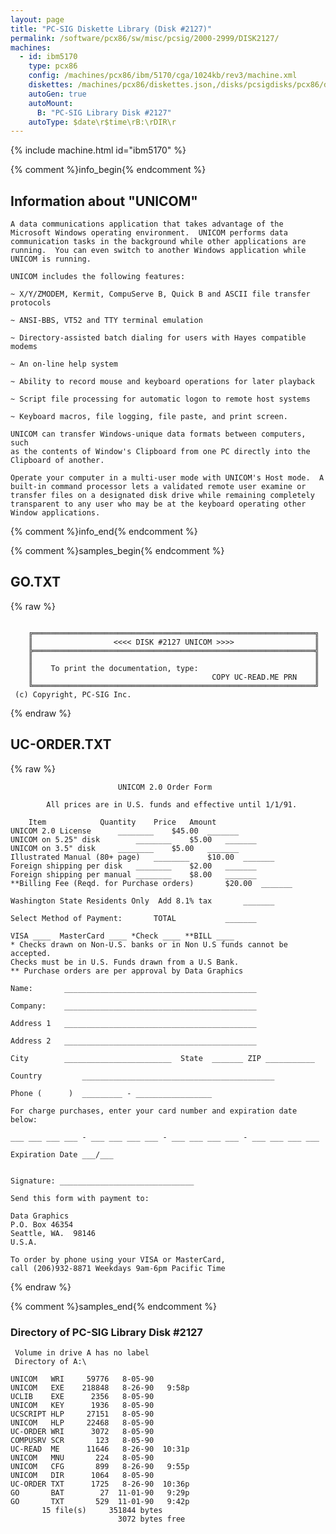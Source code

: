 ```yaml
---
layout: page
title: "PC-SIG Diskette Library (Disk #2127)"
permalink: /software/pcx86/sw/misc/pcsig/2000-2999/DISK2127/
machines:
  - id: ibm5170
    type: pcx86
    config: /machines/pcx86/ibm/5170/cga/1024kb/rev3/machine.xml
    diskettes: /machines/pcx86/diskettes.json,/disks/pcsigdisks/pcx86/diskettes.json
    autoGen: true
    autoMount:
      B: "PC-SIG Library Disk #2127"
    autoType: $date\r$time\rB:\rDIR\r
---
```


{% include machine.html id="ibm5170" %}

{% comment %}info_begin{% endcomment %}

## Information about "UNICOM"

    A data communications application that takes advantage of the
    Microsoft Windows operating environment.  UNICOM performs data
    communication tasks in the background while other applications are
    running.  You can even switch to another Windows application while
    UNICOM is running.
    
    UNICOM includes the following features:
    
    ~ X/Y/ZMODEM, Kermit, CompuServe B, Quick B and ASCII file transfer
    protocols
    
    ~ ANSI-BBS, VT52 and TTY terminal emulation
    
    ~ Directory-assisted batch dialing for users with Hayes compatible
    modems
    
    ~ An on-line help system
    
    ~ Ability to record mouse and keyboard operations for later playback
    
    ~ Script file processing for automatic logon to remote host systems
    
    ~ Keyboard macros, file logging, file paste, and print screen.
    
    UNICOM can transfer Windows-unique data formats between computers, such
    as the contents of Window's Clipboard from one PC directly into the
    Clipboard of another.
    
    Operate your computer in a multi-user mode with UNICOM's Host mode.  A
    built-in command processor lets a validated remote user examine or
    transfer files on a designated disk drive while remaining completely
    transparent to any user who may be at the keyboard operating other
    Window applications.
{% comment %}info_end{% endcomment %}

{% comment %}samples_begin{% endcomment %}

## GO.TXT

{% raw %}
```
 
    ╔═══════════════════════════════════════════════════════════════╗
    ║                  <<<< DISK #2127 UNICOM >>>>                  ║
    ╠═══════════════════════════════════════════════════════════════╣
    ║                                                               ║
    ║    To print the documentation, type:                          ║
    ║                                        COPY UC-READ.ME PRN    ║
    ╚═══════════════════════════════════════════════════════════════╝
 (c) Copyright, PC-SIG Inc.
```
{% endraw %}

## UC-ORDER.TXT

{% raw %}
```
                        UNICOM 2.0 Order Form 

        All prices are in U.S. funds and effective until 1/1/91. 
	
	Item			Quantity	Price	Amount 
UNICOM 2.0 License		________	$45.00	_______ 
UNICOM on 5.25" disk		________	$5.00	_______ 
UNICOM on 3.5" disk		________	$5.00	_______ 
Illustrated Manual (80+ page)	________	$10.00	_______ 
Foreign shipping per disk	________	$2.00	_______ 
Foreign shipping per manual	________	$8.00	_______ 
**Billing Fee (Reqd. for Purchase orders)       $20.00	_______

Washington State Residents Only	 Add 8.1% tax   	_______ 
 
Select Method of Payment:		TOTAL	        _______ 
 
VISA ____  MasterCard ____ *Check ____ **BILL ____ 
* Checks drawn on Non-U.S. banks or in Non U.S funds cannot be accepted. 
Checks must be in U.S. Funds drawn from a U.S Bank. 
** Purchase orders are per approval by Data Graphics
 
Name:   	___________________________________________ 
 
Company:	___________________________________________ 
 
Address 1	___________________________________________ 
 
Address 2	___________________________________________ 
 
City		________________________  State  _______ ZIP ___________ 

Country	        ___________________________________________

Phone (      )  _________ - _________________ 
 
For charge purchases, enter your card number and expiration date below: 
 
___ ___ ___ ___ - ___ ___ ___ ___ - ___ ___ ___ ___ - ___ ___ ___ ___ 

Expiration Date ___/___ 

 
Signature: ______________________________   
 
Send this form with payment to:  

Data Graphics 
P.O. Box 46354 
Seattle, WA.  98146 
U.S.A.

To order by phone using your VISA or MasterCard,  
call (206)932-8871 Weekdays 9am-6pm Pacific Time  
```
{% endraw %}

{% comment %}samples_end{% endcomment %}

### Directory of PC-SIG Library Disk #2127

     Volume in drive A has no label
     Directory of A:\

    UNICOM   WRI     59776   8-05-90
    UNICOM   EXE    218848   8-26-90   9:58p
    UCLIB    EXE      2356   8-05-90
    UNICOM   KEY      1936   8-05-90
    UCSCRIPT HLP     27151   8-05-90
    UNICOM   HLP     22468   8-05-90
    UC-ORDER WRI      3072   8-05-90
    COMPUSRV SCR       123   8-05-90
    UC-READ  ME      11646   8-26-90  10:31p
    UNICOM   MNU       224   8-05-90
    UNICOM   CFG       899   8-26-90   9:55p
    UNICOM   DIR      1064   8-05-90
    UC-ORDER TXT      1725   8-26-90  10:36p
    GO       BAT        27  11-01-90   9:29p
    GO       TXT       529  11-01-90   9:42p
           15 file(s)     351844 bytes
                            3072 bytes free
